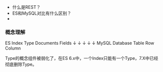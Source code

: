
- 什么是REST？
- ES和MySQL对比有什么区别？
- 


### 概念理解
ES       Index       Type     Documents      Fields
↓          ↓          ↓           ↓            ↓
MySQL   Database    Table        Row         Column

Type的概念组件被弱化了，在ES 6.x中，一个Index只能有一个Type，7.X中已经彻底删除Type。

